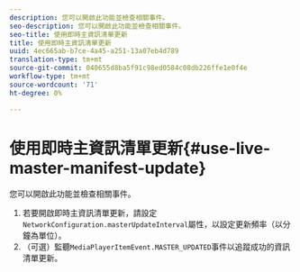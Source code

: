 ```yaml
---
description: 您可以開啟此功能並檢查相關事件。
seo-description: 您可以開啟此功能並檢查相關事件。
seo-title: 使用即時主資訊清單更新
title: 使用即時主資訊清單更新
uuid: 4ec665ab-b7ce-4a45-a251-13a07eb4d789
translation-type: tm+mt
source-git-commit: 040655d8ba5f91c98ed0584c08db226ffe1e0f4e
workflow-type: tm+mt
source-wordcount: '71'
ht-degree: 0%

---
```



# 使用即時主資訊清單更新{#use-live-master-manifest-update}

您可以開啟此功能並檢查相關事件。

1. 若要開啟即時主資訊清單更新，請設定`NetworkConfiguration.masterUpdateInterval`屬性，以設定更新頻率（以分鐘為單位）。
1. （可選）監聽`MediaPlayerItemEvent.MASTER_UPDATED`事件以追蹤成功的資訊清單更新。
